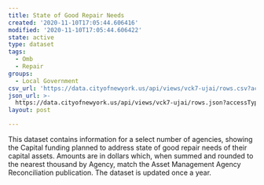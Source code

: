 ```yaml
---
title: State of Good Repair Needs
created: '2020-11-10T17:05:44.606416'
modified: '2020-11-10T17:05:44.606422'
state: active
type: dataset
tags:
  - Omb
  - Repair
groups:
  - Local Government
csv_url: 'https://data.cityofnewyork.us/api/views/vck7-ujai/rows.csv?accessType=DOWNLOAD'
json_url: >-
  https://data.cityofnewyork.us/api/views/vck7-ujai/rows.json?accessType=DOWNLOAD
layout: post

---
```

This dataset contains information for a select number of agencies, showing the Capital funding planned  to address state of good repair needs of their capital assets. Amounts are in dollars which, when summed and rounded to the nearest thousand by Agency, match the Asset Management Agency Reconciliation publication. The dataset is updated once a year.
